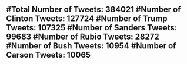 #Total Number of Tweets: 384021 
#Number of Clinton Tweets: 127724
#Number of Trump Tweets: 107325
#Number of Sanders Tweets: 99683
#Number of Rubio Tweets: 28272
#Number of Bush Tweets: 10954
#Number of Carson Tweets: 10065
---
